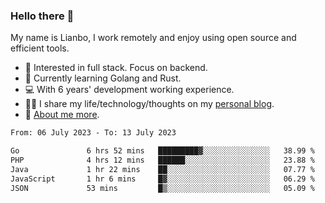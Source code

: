 ### Hello there 👋

My name is Lianbo, I work remotely and enjoy using open source and efficient tools.

- 🔭 Interested in full stack. Focus on backend.
- 🌱 Currently learning Golang and Rust.
- 💻 With 6 years' development working experience.
- ✍🏻 I share my life/technology/thoughts on my [personal blog](https://godruoyi.com).
- 👒 [About me more](https://godruoyi.com/posts/About-godruoyi).

<!--START_SECTION:waka-->

```txt
From: 06 July 2023 - To: 13 July 2023

Go               6 hrs 52 mins   █████████▓░░░░░░░░░░░░░░░   38.99 %
PHP              4 hrs 12 mins   ██████░░░░░░░░░░░░░░░░░░░   23.88 %
Java             1 hr 22 mins    ██░░░░░░░░░░░░░░░░░░░░░░░   07.77 %
JavaScript       1 hr 6 mins     █▓░░░░░░░░░░░░░░░░░░░░░░░   06.29 %
JSON             53 mins         █▒░░░░░░░░░░░░░░░░░░░░░░░   05.09 %
```

<!--END_SECTION:waka-->
